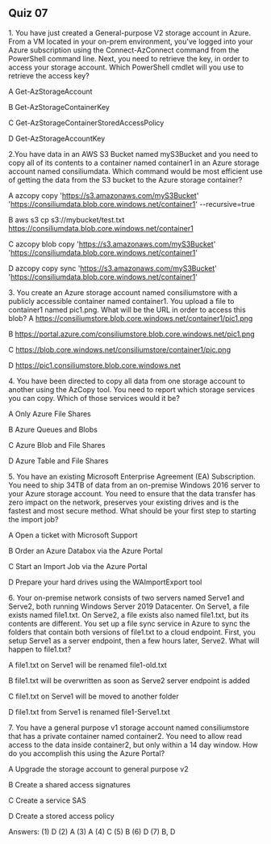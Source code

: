 ## Quiz 07

1\. You have just created a General\-purpose V2 storage account in Azure\. From a VM located in your on\-prem environment\, you've logged into your Azure subscription using the Connect\-AzConnect command from the PowerShell command line\. Next\, you need to retrieve the key\, in order to access your storage account\. Which PowerShell cmdlet will you use to retrieve the access key?

A Get-AzStorageAccount

B Get-AzStorageContainerKey

C Get-AzStorageContainerStoredAccessPolicy

D Get-AzStorageAccountKey

2.You have data in an AWS S3 Bucket named myS3Bucket and you need to copy all of its contents to a container named container1 in an Azure storage account named consiliumdata. Which command would be most efficient use of getting the data from the S3 bucket to the Azure storage container?

A azcopy copy 'https://s3.amazonaws.com/myS3Bucket' 'https://consiliumdata.blob.core.windows.net/container1' --recursive=true

B aws s3 cp s3://mybucket/test.txt https://consiliumdata.blob.core.windows.net/container1

C azcopy blob copy 'https://s3.amazonaws.com/myS3Bucket' 'https://consiliumdata.blob.core.windows.net/container1'

D azcopy copy sync 'https://s3.amazonaws.com/myS3Bucket' 'https://consiliumdata.blob.core.windows.net/container1'

3\. You create an Azure storage account named consiliumstore with a publicly accessible container named container1\. You upload a file to container1 named pic1\.png\. What will be the URL in order to access this blob?
A https://consiliumstore.blob.core.windows.net/container1/pic1.png

B https://portal.azure.com/consiliumstore.blob.core.windows.net/pic1.png

C https://blob.core.windows.net/consiliumstore/container1/pic.png

D https://pic1.consiliumstore.blob.core.windows.net

4\. You have been directed to copy all data from one storage account to another using the AzCopy tool\. You need to report which storage services you can copy\. Which of those services would it be?

A Only Azure File Shares

B Azure Queues and Blobs

C Azure Blob and File Shares

D Azure Table and File Shares

5\. You have an existing Microsoft Enterprise Agreement \(EA\) Subscription\. You need to ship 34TB of data from an on\-premise Windows 2016 server to your Azure storage account\. You need to ensure that the data transfer has zero impact on the network\, preserves your existing drives and is the fastest and most secure method\. What should be your first step to starting the import job?

A Open a ticket with Microsoft Support

B Order an Azure Databox via the Azure Portal

C Start an Import Job via the Azure Portal

D Prepare your hard drives using the WAImportExport tool

6\. Your on\-premise network consists of two servers named Serve1 and Serve2\, both running Windows Server 2019 Datacenter\. On Serve1\, a file exists named file1\.txt\. On Serve2\, a file exists also named file1\.txt\, but its contents are different\. You set up a file sync service in Azure to sync the folders that contain both versions of file1\.txt to a cloud endpoint\. First\, you setup Serve1 as a server endpoint\, then a few hours later\, Serve2\. What will happen to file1\.txt?

A file1.txt on Serve1 will be renamed file1-old.txt

B file1.txt will be overwritten as soon as Serve2 server endpoint is added

C file1.txt on Serve1 will be moved to another folder

D file1.txt from Serve1 is renamed file1-Serve1.txt

7\. You have a general purpose v1 storage account named consiliumstore that has a private container named container2\. You need to allow read access to the data inside container2\, but only within a 14 day window\. How do you accomplish this using the Azure Portal?

A Upgrade the storage account to general purpose v2

B Create a shared access signatures

C Create a service SAS

D Create a stored access policy

Answers: (1) D (2) A (3) A (4) C (5) B (6) D (7) B, D